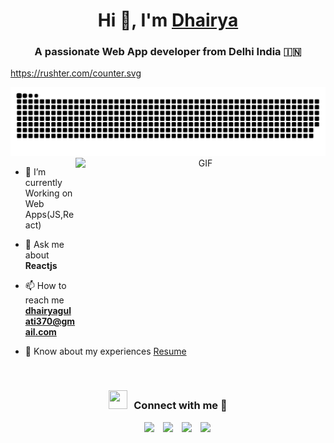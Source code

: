 <h1 align="center">Hi 👋, I'm <a href="" target="blank">
Dhairya</a></h1>
<h3 align="center">A passionate Web App developer from Delhi India &#127470;&#127475</h3>

https://rushter.com/counter.svg

<div align="center">
  <a href="https://1999azzar.github.io/1999AZZAR/">
  <img  src="https://github.com/1999AZZAR/1999AZZAR/blob/main/resources/img/grid-snake.svg"
       alt="snake" /></a>
</div>

<a target="_blank" align="center">
  <img align="right" top="500" height="300" width="400" alt="GIF" src="https://media.giphy.com/media/SWoSkN6DxTszqIKEqv/giphy.gif">
</a>




- 🌱 I’m currently Working on Web Apps(JS,React)

- 💬 Ask me about **Reactjs**

- 📫 How to reach me **dhairyagulati370@gmail.com**

- 📄 Know about my experiences <a href="https://drive.google.com/file/d/1cNbpet8LLy57gLFinssrdHkrMsNhzM7g/view?usp=sharing" target="blank">Resume</a>
<br/>
<h3 align="center" > <img src="https://media.giphy.com/media/iY8CRBdQXODJSCERIr/giphy.gif" width="30" height="30" style="margin-right: 10px;">Connect with me 🤝 </h3>

<p align="center">

 <div align="center"  class="icons-social" style="margin-left: 20px;margin-top:15px">
        <a style="margin-left: 10px;"  target="_blank" href="https://www.linkedin.com/in/adhairyaafrontendengineer/">
			<img src="https://img.icons8.com/doodle/40/000000/linkedin--v2.png"></a>
        <a style="margin-left: 10px;" target="_blank" href="https://github.com/adhairyaa">
		<img src="https://img.icons8.com/doodle/40/000000/github--v1.png"></a>
		<a style="margin-left: 10px;" target="_blank" href="https://instagram.com/dhairyagulati__">
			<img src="https://img.icons8.com/doodle/40/000000/instagram-new--v2.png"></a>
		<a style="margin-left: 10px;" target="_blank" href="https://twitter.com/adhairyaa">
			<img src="https://img.icons8.com/doodle/1x/twitter-squared--v2.png" ></a>
	 </div>
		
     

</p>


